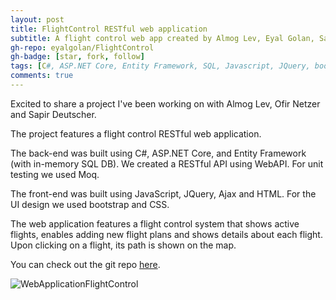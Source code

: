 ```yaml
---
layout: post
title: FlightControl RESTful web application
subtitle: A flight control web app created by Almog Lev, Eyal Golan, Sapir Deutscher and Ofir Netzer.
gh-repo: eyalgolan/FlightControl
gh-badge: [star, fork, follow]
tags: [C#, ASP.NET Core, Entity Framework, SQL, Javascript, JQuery, bootstrap, html, css]
comments: true
---
```


Excited to share a project I've been working on with Almog Lev, Ofir Netzer and Sapir Deutscher.

The project features a flight control RESTful web application.

The back-end was built using C#, ASP.NET Core, and Entity Framework (with in-memory SQL DB). We created a RESTful API using WebAPI. For unit testing we used Moq.

The front-end was built using JavaScript, JQuery, Ajax and HTML. For the UI design we used bootstrap and CSS.

The web application features a flight control system that shows active flights, enables adding new flight plans and shows details about each flight. Upon clicking on a flight, its path is shown on the map.

You can check out the git repo [here](https://github.com/eyalgolan/FlightControl).

![WebApplicationFlightControl](https://github.com/eyalgolan/eyalgolan.github.io/blob/master/img/WebApplicationFlightControl.jpg)
